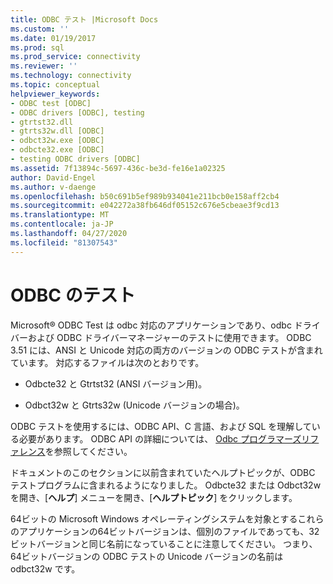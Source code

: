 ```yaml
---
title: ODBC テスト |Microsoft Docs
ms.custom: ''
ms.date: 01/19/2017
ms.prod: sql
ms.prod_service: connectivity
ms.reviewer: ''
ms.technology: connectivity
ms.topic: conceptual
helpviewer_keywords:
- ODBC test [ODBC]
- ODBC drivers [ODBC], testing
- gtrtst32.dll
- gtrts32w.dll [ODBC]
- odbct32w.exe [ODBC]
- odbcte32.exe [ODBC]
- testing ODBC drivers [ODBC]
ms.assetid: 7f13894c-5697-436c-be3d-fe16e1a02325
author: David-Engel
ms.author: v-daenge
ms.openlocfilehash: b50c691b5ef989b934041e211bcb0e158aff2cb4
ms.sourcegitcommit: e042272a38fb646df05152c676e5cbeae3f9cd13
ms.translationtype: MT
ms.contentlocale: ja-JP
ms.lasthandoff: 04/27/2020
ms.locfileid: "81307543"
---
```

# <a name="odbc-test"></a>ODBC のテスト
Microsoft® ODBC Test は odbc 対応のアプリケーションであり、odbc ドライバーおよび ODBC ドライバーマネージャーのテストに使用できます。 ODBC 3.51 には、ANSI と Unicode 対応の両方のバージョンの ODBC テストが含まれています。 対応するファイルは次のとおりです。  
  
-   Odbcte32 と Gtrtst32 (ANSI バージョン用)。  
  
-   Odbct32w と Gtrts32w (Unicode バージョンの場合)。  
  
 ODBC テストを使用するには、ODBC API、C 言語、および SQL を理解している必要があります。 ODBC API の詳細については、 [Odbc プログラマーズリファレンス](../odbc/reference/odbc-programmer-s-reference.md)を参照してください。  
  
 ドキュメントのこのセクションに以前含まれていたヘルプトピックが、ODBC テストプログラムに含まれるようになりました。 Odbcte32 または Odbct32w を開き、[**ヘルプ**] メニューを開き、[**ヘルプトピック**] をクリックします。  
  
 64ビットの Microsoft Windows オペレーティングシステムを対象とするこれらのアプリケーションの64ビットバージョンは、個別のファイルであっても、32ビットバージョンと同じ名前になっていることに注意してください。 つまり、64ビットバージョンの ODBC テストの Unicode バージョンの名前は odbct32w です。
